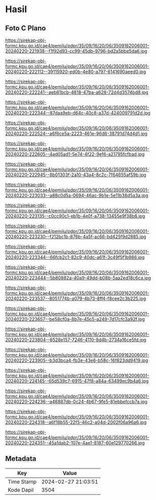 # Hasil

## Foto C Plano

https://sirekap-obj-formc.kpu.go.id/cae4/pemilu/pdpr/35/09/16/20/06/3509162006001-20240220-221938--f1f92d93-cc99-45db-9796-bd2a5bbe5da6.jpg

https://sirekap-obj-formc.kpu.go.id/cae4/pemilu/pdpr/35/09/16/20/06/3509162006001-20240220-222112--39115920-ed0b-4e80-a797-6141690aeed0.jpg

https://sirekap-obj-formc.kpu.go.id/cae4/pemilu/pdpr/35/09/16/20/06/3509162006001-20240220-222241--aeb81bcb-4818-47ba-a628-72d4d3574bd8.jpg

https://sirekap-obj-formc.kpu.go.id/cae4/pemilu/pdpr/35/09/16/20/06/3509162006001-20240220-222344--87daa9eb-d64c-40c8-a37d-424009791d2d.jpg

https://sirekap-obj-formc.kpu.go.id/cae4/pemilu/pdpr/35/09/16/20/06/3509162006001-20240220-222524--a6f6ce5a-2223-461e-96d6-38791d74d4d1.jpg

https://sirekap-obj-formc.kpu.go.id/cae4/pemilu/pdpr/35/09/16/20/06/3509162006001-20240220-222605--4ad05ad1-5e74-4f22-9ef6-a21795fcfbad.jpg

https://sirekap-obj-formc.kpu.go.id/cae4/pemilu/pdpr/35/09/16/20/06/3509162006001-20240220-222945--8b01303f-2a10-43a4-8c2c-7f64655af59b.jpg

https://sirekap-obj-formc.kpu.go.id/cae4/pemilu/pdpr/35/09/16/20/06/3509162006001-20240220-223033--a88c0d5a-0694-46ac-9b1e-5e11b38d5a3a.jpg

https://sirekap-obj-formc.kpu.go.id/cae4/pemilu/pdpr/35/09/16/20/06/3509162006001-20240220-223135--c0cc90c1-eb1b-4e0f-a738-13455e9f38b6.jpg

https://sirekap-obj-formc.kpu.go.id/cae4/pemilu/pdpr/35/09/16/20/06/3509162006001-20240220-223230--f212bc1b-876b-4a5f-ac66-bd425f9d2885.jpg

https://sirekap-obj-formc.kpu.go.id/cae4/pemilu/pdpr/35/09/16/20/06/3509162006001-20240220-223344--66fcb2c1-82c9-40dc-a61f-3c49f5f1b986.jpg

https://sirekap-obj-formc.kpu.go.id/cae4/pemilu/pdpr/35/09/16/20/06/3509162006001-20240220-223444--5b80882a-40a9-49dd-b08b-5aa2ed18c6ca.jpg

https://sirekap-obj-formc.kpu.go.id/cae4/pemilu/pdpr/35/09/16/20/06/3509162006001-20240220-223537--8051774b-a079-4b73-8ff4-f8cee2c3b225.jpg

https://sirekap-obj-formc.kpu.go.id/cae4/pemilu/pdpr/35/09/16/20/06/3509162006001-20240220-223657--be58cf0a-8b7e-45c5-a249-7d17cfc3a92f.jpg

https://sirekap-obj-formc.kpu.go.id/cae4/pemilu/pdpr/35/09/16/20/06/3509162006001-20240220-223804--6528e157-7246-4110-8d4b-2734a16ce5fd.jpg

https://sirekap-obj-formc.kpu.go.id/cae4/pemilu/pdpr/35/09/16/20/06/3509162006001-20240220-223905--b3d3bca4-fb3e-43e6-b58c-16f823dd9419.jpg

https://sirekap-obj-formc.kpu.go.id/cae4/pemilu/pdpr/35/09/16/20/06/3509162006001-20240220-224145--65d539c7-6915-47f8-a84a-63499ec9b4a6.jpg

https://sirekap-obj-formc.kpu.go.id/cae4/pemilu/pdpr/35/09/16/20/06/3509162006001-20240220-224236--a46887db-0c24-4b67-9fe5-81ebbefccb7a.jpg

https://sirekap-obj-formc.kpu.go.id/cae4/pemilu/pdpr/35/09/16/20/06/3509162006001-20240220-224318--a6f18b55-22f5-46c2-a04d-2002f06a96a6.jpg

https://sirekap-obj-formc.kpu.go.id/cae4/pemilu/pdpr/35/09/16/20/06/3509162006001-20240220-224351--45a1dab2-107e-4ae1-8187-60e129770266.jpg


## Metadata

| Key        | Value               |
| ---------- | ------------------- |
| Time Stamp | 2024-02-27 21:03:51 |
| Kode Dapil | 3504                |



